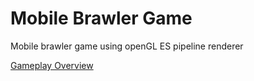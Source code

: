 Mobile Brawler Game
==============
Mobile brawler game using openGL ES pipeline renderer

[Gameplay Overview](https://youtu.be/kW5lzKF45gg)
